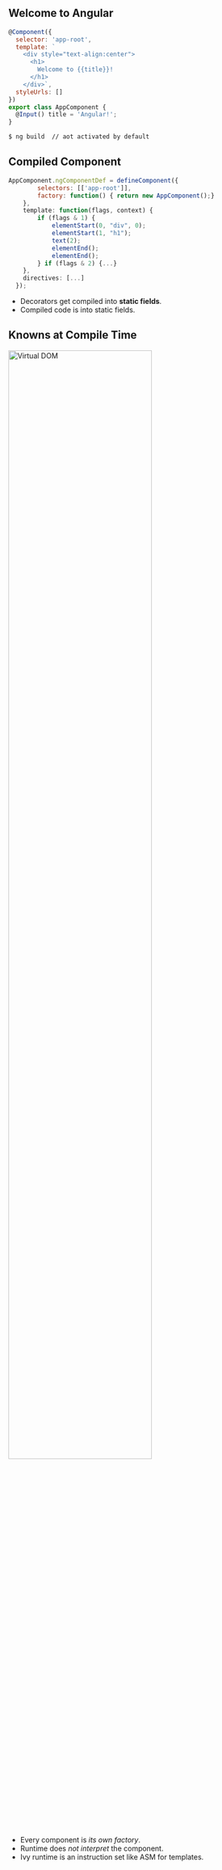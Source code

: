 ## Welcome to Angular

```javascript
@Component({
  selector: 'app-root',
  template: `
    <div style="text-align:center">
      <h1>
        Welcome to {{title}}!
      </h1>
    </div>`,
  styleUrls: []
})
export class AppComponent {
  @Input() title = 'Angular!';
}
```

```bash
$ ng build  // aot activated by default
```


## Compiled Component

```javascript
AppComponent.ngComponentDef = defineComponent({
        selectors: [['app-root']],
        factory: function() { return new AppComponent();}
    },
    template: function(flags, context) {
        if (flags & 1) {
            elementStart(0, "div", 0);
            elementStart(1, "h1");
            text(2);
            elementEnd();
            elementEnd();
        } if (flags & 2) {...}
    },
    directives: [...]
  });
```

- Decorators get compiled into **static fields**.
- Compiled code is into static fields.


## Knowns at Compile Time

<img src="images/incremental-dom.png" alt="Virtual DOM" width="75%"/>

- Every component is *its own factory*.
- Runtime does *not interpret* the component.
- Ivy runtime is an instruction set like ASM for templates.